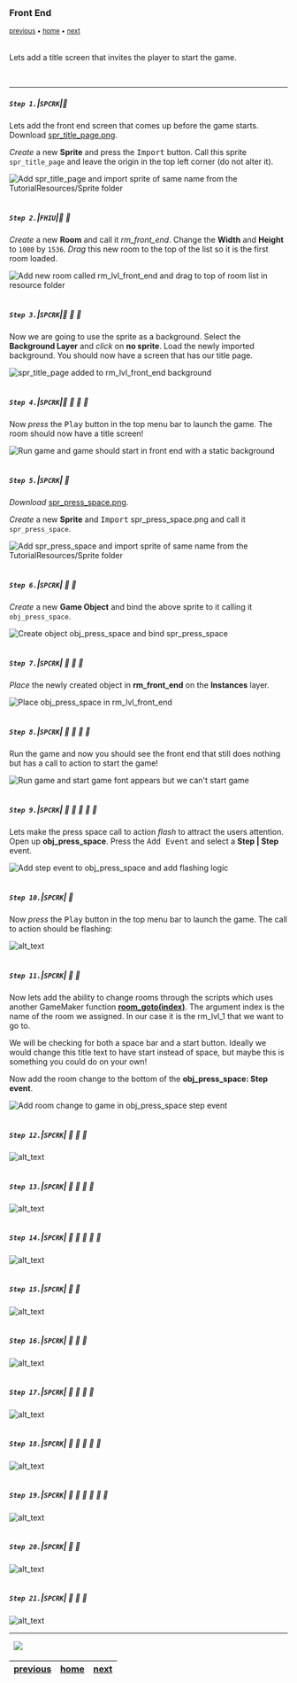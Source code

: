 <img src="https://via.placeholder.com/1000x4/45D7CA/45D7CA" alt="drawing" height="4px"/>

### Front End

<sub>[previous](../audio/README.md#user-content-audio) • [home](../README.md#user-content-gms2-top-down-shooter) • [next](../lives/README.md#user-content-lives)</sub>

<img src="https://via.placeholder.com/1000x4/45D7CA/45D7CA" alt="drawing" height="4px"/>

Lets add a title screen that invites the player to start the game.

<br>

---


##### `Step 1.`\|`SPCRK`|:small_blue_diamond:

Lets add the front end screen that comes up before the game starts. Download [spr_title_page.png](../Assets/Sprites/spr_title_page.png).

*Create* a new **Sprite** and press the <kbd>Import</kbd> button. Call this sprite `spr_title_page` and leave the origin in the top left corner (do not alter it).

![Add spr_title_page and import sprite of same name from the TutorialResources/Sprite folder](images/SpriTitlePage.png)

<img src="https://via.placeholder.com/500x2/45D7CA/45D7CA" alt="drawing" height="2px" alt = ""/>

##### `Step 2.`\|`FHIU`|:small_blue_diamond: :small_blue_diamond: 

*Create* a new **Room** and call it *rm_front_end*. Change the **Width** and **Height** to `1000` by `1536`. *Drag* this new room to the top of the list so it is the first room loaded.

![Add new room called rm_lvl_front_end and drag to top of room list in resource folder](images/RmLevelFE.png)

<img src="https://via.placeholder.com/500x2/45D7CA/45D7CA" alt="drawing" height="2px" alt = ""/>

##### `Step 3.`\|`SPCRK`|:small_blue_diamond: :small_blue_diamond: :small_blue_diamond:

Now we are going to use the sprite as a background. Select the **Background Layer** and *click* on **no sprite**. Load the newly imported background. You should now have a screen that has our title page.

![spr_title_page added to rm_lvl_front_end background](images/ChangeFrontEndBackGround.png)

<img src="https://via.placeholder.com/500x2/45D7CA/45D7CA" alt="drawing" height="2px" alt = ""/>

##### `Step 4.`\|`SPCRK`|:small_blue_diamond: :small_blue_diamond: :small_blue_diamond: :small_blue_diamond:

Now *press* the <kbd>Play</kbd> button in the top menu bar to launch the game.	The room should now have a title screen!

![Run game and game should start in front end with a static background](images/WW2ShooterGameDoesNothing.png)

<img src="https://via.placeholder.com/500x2/45D7CA/45D7CA" alt="drawing" height="2px" alt = ""/>

##### `Step 5.`\|`SPCRK`| :small_orange_diamond:

*Download* [spr_press_space.png](../Assets/Sprites/spr_press_space.png).

*Create* a new **Sprite** and <kbd>Import</kbd> spr_press_space.png and call it `spr_press_space`. 

![Add spr_press_space and import sprite of same name from the TutorialResources/Sprite folder](images/SprPressSpaceToStart.png)

<img src="https://via.placeholder.com/500x2/45D7CA/45D7CA" alt="drawing" height="2px" alt = ""/>

##### `Step 6.`\|`SPCRK`| :small_orange_diamond: :small_blue_diamond:

*Create* a new **Game Object** and bind the above sprite to it calling it `obj_press_space`. 

![Create object obj_press_space and bind spr_press_space](images/ObjPressSpace.png)

<img src="https://via.placeholder.com/500x2/45D7CA/45D7CA" alt="drawing" height="2px" alt = ""/>

##### `Step 7.`\|`SPCRK`| :small_orange_diamond: :small_blue_diamond: :small_blue_diamond:

*Place* the newly created object in **rm_front_end** on the **Instances** layer.

![Place obj_press_space in rm_lvl_front_end](images/AddTitleToRoom.png)

<img src="https://via.placeholder.com/500x2/45D7CA/45D7CA" alt="drawing" height="2px" alt = ""/>

##### `Step 8.`\|`SPCRK`| :small_orange_diamond: :small_blue_diamond: :small_blue_diamond: :small_blue_diamond:

Run the game and now you should see the front end that still does nothing but has a call to action to start the game!

![Run game and start game font appears but we can't start game](images/PressSpaceToStart.png)

<img src="https://via.placeholder.com/500x2/45D7CA/45D7CA" alt="drawing" height="2px" alt = ""/>

##### `Step 9.`\|`SPCRK`| :small_orange_diamond: :small_blue_diamond: :small_blue_diamond: :small_blue_diamond: :small_blue_diamond:

Lets make the press space call to action *flash* to attract the users attention. Open up **obj_press_space**. Press the <kbd>Add Event</kbd> and select a **Step | Step** event.

![Add step event to obj_press_space and add flashing logic](images/FlashLogoTitleScreen.png)

<img src="https://via.placeholder.com/500x2/45D7CA/45D7CA" alt="drawing" height="2px" alt = ""/>

##### `Step 10.`\|`SPCRK`| :large_blue_diamond:

Now *press* the <kbd>Play</kbd> button in the top menu bar to launch the game.	The call to action should be flashing:

![alt_text](images/.png)

<img src="https://via.placeholder.com/500x2/45D7CA/45D7CA" alt="drawing" height="2px" alt = ""/>

##### `Step 11.`\|`SPCRK`| :large_blue_diamond: :small_blue_diamond: 

Now lets add the ability to change rooms through the scripts which uses another GameMaker function **[room_goto(index)](https://manual.yoyogames.com/GameMaker_Language/GML_Reference/Asset_Management/Rooms/room_goto.htm)**.  The argument index is the name of the room we assigned.  In our case it is the rm_lvl_1 that we want to go to.
			
We will be checking for both a space bar and a start button.  Ideally we would change this title text to have start instead of space, but maybe this is something you could do on your own!  

Now add the room change to the bottom of the **obj_press_space: Step event**.

![Add room change to game in obj_press_space step event](images/StartGameLogic.png)

<img src="https://via.placeholder.com/500x2/45D7CA/45D7CA" alt="drawing" height="2px" alt = ""/>


##### `Step 12.`\|`SPCRK`| :large_blue_diamond: :small_blue_diamond: :small_blue_diamond: 

![alt_text](images/.png)

<img src="https://via.placeholder.com/500x2/45D7CA/45D7CA" alt="drawing" height="2px" alt = ""/>

##### `Step 13.`\|`SPCRK`| :large_blue_diamond: :small_blue_diamond: :small_blue_diamond:  :small_blue_diamond: 

![alt_text](images/.png)

<img src="https://via.placeholder.com/500x2/45D7CA/45D7CA" alt="drawing" height="2px" alt = ""/>

##### `Step 14.`\|`SPCRK`| :large_blue_diamond: :small_blue_diamond: :small_blue_diamond: :small_blue_diamond:  :small_blue_diamond: 

![alt_text](images/.png)

<img src="https://via.placeholder.com/500x2/45D7CA/45D7CA" alt="drawing" height="2px" alt = ""/>

##### `Step 15.`\|`SPCRK`| :large_blue_diamond: :small_orange_diamond: 

![alt_text](images/.png)

<img src="https://via.placeholder.com/500x2/45D7CA/45D7CA" alt="drawing" height="2px" alt = ""/>

##### `Step 16.`\|`SPCRK`| :large_blue_diamond: :small_orange_diamond:   :small_blue_diamond: 

![alt_text](images/.png)

<img src="https://via.placeholder.com/500x2/45D7CA/45D7CA" alt="drawing" height="2px" alt = ""/>

##### `Step 17.`\|`SPCRK`| :large_blue_diamond: :small_orange_diamond: :small_blue_diamond: :small_blue_diamond:

![alt_text](images/.png)

<img src="https://via.placeholder.com/500x2/45D7CA/45D7CA" alt="drawing" height="2px" alt = ""/>

##### `Step 18.`\|`SPCRK`| :large_blue_diamond: :small_orange_diamond: :small_blue_diamond: :small_blue_diamond: :small_blue_diamond:

![alt_text](images/.png)

<img src="https://via.placeholder.com/500x2/45D7CA/45D7CA" alt="drawing" height="2px" alt = ""/>

##### `Step 19.`\|`SPCRK`| :large_blue_diamond: :small_orange_diamond: :small_blue_diamond: :small_blue_diamond: :small_blue_diamond: :small_blue_diamond:

![alt_text](images/.png)

<img src="https://via.placeholder.com/500x2/45D7CA/45D7CA" alt="drawing" height="2px" alt = ""/>

##### `Step 20.`\|`SPCRK`| :large_blue_diamond: :large_blue_diamond:

![alt_text](images/.png)

<img src="https://via.placeholder.com/500x2/45D7CA/45D7CA" alt="drawing" height="2px" alt = ""/>

##### `Step 21.`\|`SPCRK`| :large_blue_diamond: :large_blue_diamond: :small_blue_diamond:

![alt_text](images/.png)

___


<img src="https://via.placeholder.com/1000x4/dba81a/dba81a" alt="drawing" height="4px" alt = ""/>

<img src="https://via.placeholder.com/1000x100/45D7CA/000000/?text=Next Up - Lives">

<img src="https://via.placeholder.com/1000x4/dba81a/dba81a" alt="drawing" height="4px" alt = ""/>

| [previous](../audio/README.md#user-content-audio)| [home](../README.md#user-content-gms2-top-down-shooter) | [next](../lives/README.md#user-content-lives)|
|---|---|---|
